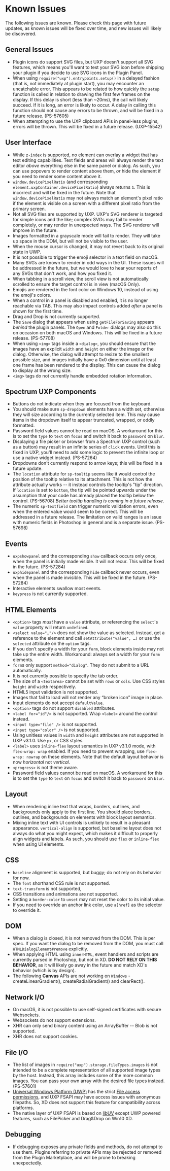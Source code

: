 <!--
index_desc: List of known issues in UXP
-->

# Known Issues

The following issues are known. Please check this page with future updates, as known issues will be fixed over time, and new issues will likely be discovered.

## General Issues

* Plugin icons do support SVG files, but UXP doesn't support all SVG features, which means you'll want to test your SVG icon before shipping your plugin if you decide to use SVG icons in the Plugin Panel.
* When using `require("uxp").entrypoints.setup()` in a delayed fashion (that is, not immediately at plugin start), you may encounter an uncatchable error. This appears to be related to how quickly the `setup` function is called in relation to drawing the first few frames on the display. If this delay is short (less than ~20ms), the call will likely succeed. If it is long, an error is likely to occur. A delay in calling this function should not cause any errors to be thrown, and will be fixed in a future release. (PS-57605)
* When attempting to use the UXP clipboard APIs in panel-less plugins, errors will be thrown. This will be fixed in a future release. (UXP-15542)

## User Interface

* While `z-index` is supported, no element can overlay a widget that has text editing capabilities. Text fields and areas will always render the text editor _above_ everything else in the same panel or dialog. As such, you can use popovers to render content above them, _or_ hide the element if you need to render some content above it.
* `window.devicePixelRatio` (and corresponding `element.uxpContainer.devicePixelRatio`) always returns `1`. This is incorrect and will be fixed in the future. Note that `window.devicePixelRatio` may not always match an element's pixel ratio if the element is visible on a screen with a different pixel ratio from the primary screen.
* Not all SVG files are supported by UXP. UXP's SVG renderer is targeted for simple icons and the like; complex SVGs may fail to render completely, or may render in unexpected ways. The SVG renderer will improve in the future.
* Images formatted in a grayscale mode will fail to render. They will take up space in the DOM, but will not be visible to the user.
* When the mouse cursor is changed, it may not revert back to its original state in UWP.
* It is not possible to trigger the emoji selector in a text field on macOS.
* Many SVGs are known to render in odd ways in the UI. These issues will be addressed in the future, but we would love to hear your reports of any SVGs that don't work, and how you fixed it.
* When tabbing in a scroll view, the scroll view is not automatically scrolled to ensure the target control is in view (macOS Only).
* Emojis are rendered in the font color on Windows 10, instead of using the emoji's colors.
* When a control in a panel is disabled and enabled, it is no longer reachable via TAB. This may also impact controls added _after_ a panel is shown for the first time.
* Drag and Drop is not currently supported.
* The `Save` dialog that appears when using `getFileForSaving` appears _behind_ the plugin panels. The `Open` and `Folder` dialogs may also do this on occasion on both macOS and Windows. This will be fixed in a future release. (PS-57708)
* When using `<img>` tags inside a `<dialog>`, you should ensure that the images have an explicit `width` and `height` on either the image or the dialog. Otherwise, the dialog will attempt to resize to the smallest possible size, and images initially have a 0x0 dimension until at least one frame has been rendered to the display. This can cause the dialog to display at the wrong size.
* `<img>` tags do not currently handle embedded rotation information.

## Spectrum UXP Components

* Buttons do not indicate when they are focused from the keyboard.
* You should make sure `sp-dropdown` elements have a width set, otherwise they will size according to the currently selected item. This may cause items in the dropdown itself to appear truncated, wrapped, or oddly formatted.
* Password field values cannot be read on macOS. A workaround for this is to set the `type` to `text` on `focus` and switch it back to `password` on `blur`.
* Displaying a file picker or browser from a Spectrum UXP control (such as a button) may result in an infinite series of `click` events. Until this is fixed in UXP, you'll need to add some logic to prevent the infinite loop or use a native widget instead. (PS-57264)
* Dropdowns don't currently respond to arrow keys; this will be fixed in a future update.
* The `location` attribute for `sp-tooltip` seems like it would control the position of the tooltip relative to its attachment. This is not how the attribute actually works -- it instead controls the tooltip's "tip" direction. If `location` is set to `bottom`, the tip will be pointed upwards under the assumption that your code has already placed the tooltip below the control. (PS-56708) _Better tooltip handling is coming in a future release_.
* The numeric `sp-textfield` can trigger numeric validation errors, even when the entered value would seem to be correct. This will be addressed in a future release. The limitation on valid ranges is an issue with numeric fields in Photoshop in general and is a separate issue. (PS-57698)

## Events

* `uxpshowpanel` and the corresponding `show` callback occurs only once, when the panel is initially made visible. It will not recur. This will be fixed in the future. (PS-57284)
* `uxphidepanel` and the corresponding `hide` callback never occurs, even when the panel is made invisible. This will be fixed in the future. (PS-57284)
* Interactive elements swallow most events.
* `keypress` is not currently supported.

## HTML Elements

* `<option>` tags _must_ have a `value` attribute, or referencing the `select`'s `value` property will return `undefined`.
* `<select value="…"/>` does not show the value as selected. Instead, get a reference to the element and call `setAttribute("value", …)` or use the `selected` attribute on the `option` tags.
* If you don’t specify a width for your `form`, block elements inside may not take up the entire width. Workaround: always set a width for your `form` elements.
* `form`s only support `method="dialog"`. They do not submit to a URL automatically.
* It is not currently possible to specify the tab order.
* The size of a `<textarea>` cannot be set with `rows` or `cols`. Use CSS styles `height` and `width` respectively.
* HTML5 input validation is not supported.
* Images that fail to load will not render any “broken icon” image in place.
* Input elements do not accept `defaultValue`.
* `<option>` tags do not support `disabled` attributes.
* `<label for="id"/>` is not supported. Wrap `<label>` around the control instead.
* `<input type="file" />` is not supported.
* `<input type="color" />` is not supported.
* Using unitless values in `width` and `height` attributes are not supported in UXP v3.1.0. Use `px`, or CSS styles.
* `<label>` uses `inline-flex` layout semantics in UXP v3.1.0 mode, with `flex-wrap: wrap` enabled. If you need to prevent wrapping, use `flex-wrap: nowrap` on these elements. Note that the default layout behavior is now _horizontal_ not _vertical_.
* `<progress>` is not theme aware.
* Password field values cannot be read on macOS. A workaround for this is to set the `type` to `text` on `focus` and switch it back to `password` on `blur`.

## Layout

* When rendering inline text that wraps, borders, outlines, and backgrounds only apply to the first line. You should place borders, outlines, and backgrounds on elements with block layout semantics.
* Mixing inline text with UI controls is unlikely to result in a pleasant appearance. `vertical-align` is supported, but baseline layout does not always do what you might expect,  which makes it difficult to properly align widgets and labels. As such, you should use `flex` or `inline-flex` when using UI elements.

## CSS

* `baseline` alignment is supported, but buggy; do not rely on its behavior for now.
* The `font` shorthand CSS rule is not supported.
* `text-transform` is not supported,
* CSS transitions and animations are not supported.
* Setting a `border-color` to `unset` may not reset the color to its initial value.
* If you need to override an anchor link color, use `a[href]` as the selector to override it.

## DOM

* When a dialog is closed, it is not removed from the DOM. This is per spec. If you want the dialog to be removed from the DOM, you must call `HTMLDialogElement#remove` explicitly.
* When applying HTML using `innerHTML`, event handlers and scripts are currently parsed in Photoshop, but not in XD. **DO NOT RELY ON THIS BEHAVIOR**, as it will likely go away in the future and match XD's behavior (which is by design).
* The following <b>Canvas</b> APIs are not working on `Windows` - createLinearGradient(), createRadialGradient() and clearRect().

## Network I/O

* On macOS, it is not possible to use self-signed certificates with secure Websockets.
* Websockets do not support extensions.
* XHR can only send binary content using an ArrayBuffer -- Blob is not supported.
* XHR does not support cookies.

## File I/O

* The list of images in `require("uxp").storage.fileTypes.images` is not intended to be a complete representation of all supported image types by the host. Instead, this array includes some of the more common images. You can pass your own array with the desired file types instead. (PS-57601)
* [Universal Windows Platform (UWP)](https://learn.microsoft.com/en-us/windows/uwp/get-started/universal-application-platform-guide)
has the strict [File access permissions](https://learn.microsoft.com/en-us/windows/uwp/files/file-access-permissions),
and UXP FSAPI may have access issues with anonymous filepaths. So, XD does not support this feature for compatibility across platforms.
* The native layer of UXP FSAPI is based on [libUV](https://libuv.org/) except UWP powered features, such as FilePicker and Drag&Drop on Win10 XD.

## Debugging

* If debugging exposes any private fields and methods, do not attempt to use them. Plugins referring to private APIs may be rejected or removed from the Plugin Marketplace, and will be prone to breaking unexpectedly.
